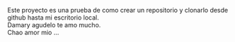 
Este proyecto es una prueba de como crear un repositorio y clonarlo desde github hasta mi escritorio local.
<br>
 Damary agudelo te amo mucho.
<br>
 Chao amor mio ...